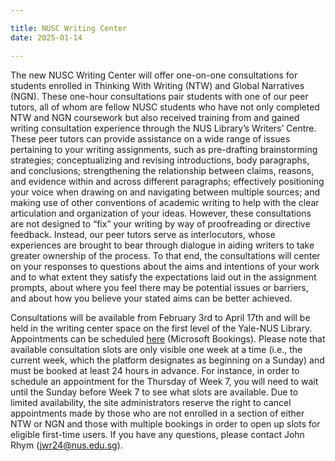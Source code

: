 ```yaml
---

title: NUSC Writing Center
date: 2025-01-14

---
```


The new  NUSC Writing Center will offer one-on-one consultations for students enrolled in Thinking With Writing (NTW) and Global Narratives (NGN). These one-hour consultations pair students with one of our peer tutors, all of whom are fellow NUSC students who have not only completed NTW and NGN coursework but also received training from and gained writing consultation experience through the NUS Library’s Writers’ Centre. These peer tutors can provide assistance on a wide range of issues pertaining to your writing assignments, such as pre-drafting brainstorming strategies; conceptualizing and revising introductions, body paragraphs, and conclusions; strengthening the relationship between claims, reasons, and evidence within and across different paragraphs; effectively positioning your voice when drawing on and navigating between multiple sources; and making use of other conventions of academic writing to help with the clear articulation and organization of your ideas. However, these consultations are not designed to “fix” your writing by way of proofreading or directive feedback. Instead, our peer tutors serve as interlocutors, whose experiences are brought to bear through dialogue in aiding writers to take greater ownership of the process. To that end, the consultations will center on your responses to questions about the aims and intentions of your work and to what extent they satisfy the expectations laid out in the assignment prompts, about where you feel there may be potential issues or barriers, and about how you believe your stated aims can be better achieved.

Consultations will be available from February 3rd to April 17th and will be held in the writing center space on the first level of the Yale-NUS Library. Appointments can be scheduled [here](https://outlook.office365.com/owa/calendar/NUSCWC@nusu.onmicrosoft.com/bookings/) (Microsoft Bookings). Please note that available consultation slots are only visible one week at a time (i.e., the current week, which the platform designates as beginning on a Sunday) and must be booked at least 24 hours in advance. For instance, in order to schedule an appointment for the Thursday of Week 7, you will need to wait until the Sunday before Week 7 to see what slots are available. Due to limited availability, the site administrators reserve the right to cancel appointments made by those who are not enrolled in a section of either NTW or NGN and those with multiple bookings in order to open up slots for eligible first-time users. If you have any questions, please contact John Rhym (jwr24@nus.edu.sg).
